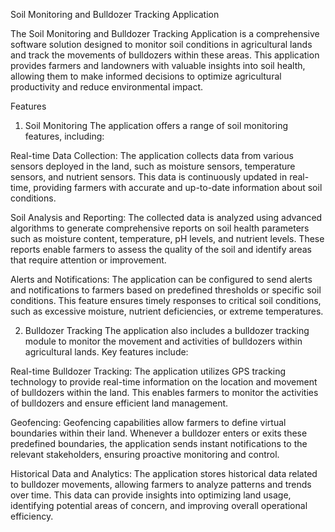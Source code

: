 Soil Monitoring and Bulldozer Tracking Application


The Soil Monitoring and Bulldozer Tracking Application is a comprehensive software solution designed to monitor soil conditions in agricultural lands and track the movements of bulldozers within these areas. This application provides farmers and landowners with valuable insights into soil health, allowing them to make informed decisions to optimize agricultural productivity and reduce environmental impact.

Features
1. Soil Monitoring
The application offers a range of soil monitoring features, including:

Real-time Data Collection: The application collects data from various sensors deployed in the land, such as moisture sensors, temperature sensors, and nutrient sensors. This data is continuously updated in real-time, providing farmers with accurate and up-to-date information about soil conditions.

Soil Analysis and Reporting: The collected data is analyzed using advanced algorithms to generate comprehensive reports on soil health parameters such as moisture content, temperature, pH levels, and nutrient levels. These reports enable farmers to assess the quality of the soil and identify areas that require attention or improvement.

Alerts and Notifications: The application can be configured to send alerts and notifications to farmers based on predefined thresholds or specific soil conditions. This feature ensures timely responses to critical soil conditions, such as excessive moisture, nutrient deficiencies, or extreme temperatures.

2. Bulldozer Tracking
The application also includes a bulldozer tracking module to monitor the movement and activities of bulldozers within agricultural lands. Key features include:

Real-time Bulldozer Tracking: The application utilizes GPS tracking technology to provide real-time information on the location and movement of bulldozers within the land. This enables farmers to monitor the activities of bulldozers and ensure efficient land management.

Geofencing: Geofencing capabilities allow farmers to define virtual boundaries within their land. Whenever a bulldozer enters or exits these predefined boundaries, the application sends instant notifications to the relevant stakeholders, ensuring proactive monitoring and control.

Historical Data and Analytics: The application stores historical data related to bulldozer movements, allowing farmers to analyze patterns and trends over time. This data can provide insights into optimizing land usage, identifying potential areas of concern, and improving overall operational efficiency.
